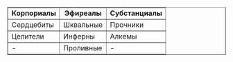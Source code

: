 <table border="1" cellpadding="4" cellspacing="0">
  <tr>
      <td align="center"><b>Корпориалы</b></td>
      <td align="center"><b>Эфиреалы</b></td>
      <td align="center"><b>Субстанциалы</b></td>
  </tr>
  <tr>
      <td>Сердцебиты</td>
      <td>Шквальные</td>
      <td>Прочники</td>
  </tr>
  <tr>
      <td>Целители</td>
      <td>Инферны</td>
      <td>Алкемы</td>
  </tr>
  <tr>
      <td>-</td>
      <td>Проливные</td>
      <td>-</td>
  </tr>
</table>
  
  
